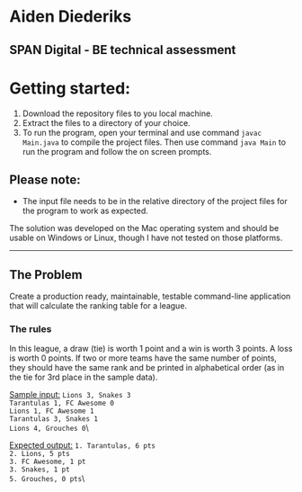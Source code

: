# Aiden Diederiks
## <b>SPAN Digital</b> - BE technical assessment

# Getting started:

1. Download the repository files to you local machine.
2. Extract the files to a directory of your choice.
3. To run the program, open your terminal and use command `javac Main.java` to compile the project files. Then use command `java Main` to run the program and follow the on screen prompts.

## Please note:
- The input file needs to be in the relative directory of the project files for the program to work as expected.

The solution was developed on the Mac operating system and should be usable on Windows or Linux, though I have not tested on those platforms.

---

## The Problem

Create a production ready, maintainable, testable command-line application that will calculate the ranking table for a league.

### The rules

In this league, a draw (tie) is worth 1 point and a win is worth 3 points. A loss is worth 0 points.
If two or more teams have the same number of points, they should have the same rank and be printed in alphabetical order (as in the tie for 3rd place in the sample data).

<u>Sample input:</u>
`Lions 3, Snakes 3`\
`Tarantulas 1, FC Awesome 0`\
`Lions 1, FC Awesome 1`\
`Tarantulas 3, Snakes 1`\
`Lions 4, Grouches 0`\

<u>Expected output:</u>
`1. Tarantulas, 6 pts`\
`2. Lions, 5 pts`\
`3. FC Awesome, 1 pt`\
`3. Snakes, 1 pt`\
`5. Grouches, 0 pts`\

